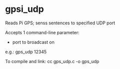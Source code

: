# gpsi_udp
Reads Pi GPS; senss sentences to specified UDP port

Accepts 1 command-line parameter:
  - port to broadcast on
  
e.g.:
  gps_udp 12345

To compile and link:
  cc gps_udp.c -o gps_udp
